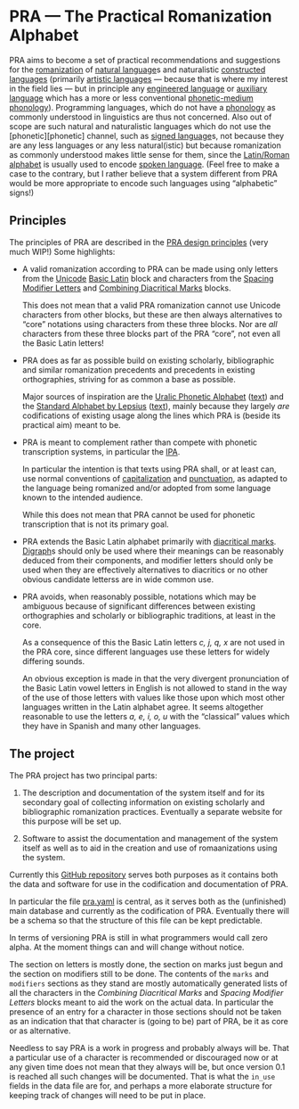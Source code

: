 # PRA — The Practical Romanization Alphabet

PRA aims to become a set of practical recommendations and suggestions for the [romanization][] of [natural language][]s and naturalistic [constructed languages][] (primarily [artistic languages][] — because that is where my interest in the field lies — but in principle any [engineered language][] or [auxiliary language][] which has a more or less conventional [phonetic-medium][] [phonology][]). Programming languages, which do not have a [phonology][] as commonly understood in linguistics are thus not concerned. Also out of scope are such natural and naturalistic languages which do not use the \[phonetic\]\[phonetic\] channel, such as [signed language][]s, not because they are any less languages or any less natural(istic) but because romanization as commonly understood makes little sense for them, since the [Latin/Roman][] [alphabet][] is usually used to encode [spoken language][]. (Feel free to make a case to the contrary, but I rather believe that a system different from PRA would be more appropriate to encode such languages using “alphabetic” signs!)

## Principles

The principles of PRA are described in the [PRA design principles][] (very much WIP!) Some highlights:

-   A valid romanization according to PRA can be made using only letters from the [Unicode][] [Basic Latin][] block and characters from the [Spacing Modifier Letters][] and [Combining Diacritical Marks][] blocks.

    This does not mean that a valid PRA romanization cannot use Unicode characters from other blocks, but these are then always alternatives to “core” notations using characters from these three blocks. Nor are *all* characters from these three blocks part of the PRA “core”, not even all the Basic Latin letters!

-   PRA does as far as possible build on existing scholarly, bibliographic and similar romanization precedents and precedents in existing orthographies, striving for as common a base as possible.

    Major sources of inspiration are the [Uralic Phonetic Alphabet][] ([text][]) and the [Standard Alphabet by Lepsius][] ([text][1]), mainly because they largely *are* codifications of existing usage along the lines which PRA is (beside its practical aim) meant to be.

-   PRA is meant to complement rather than compete with phonetic transcription systems, in particular the [IPA][].

    In particular the intention is that texts using PRA shall, or at least can, use normal conventions of [capitalization][] and [punctuation][], as adapted to the language being romanized and/or adopted from some language known to the intended audience.

    While this does not mean that PRA cannot be used for phonetic transcription that is not its primary goal.

-   PRA extends the Basic Latin alphabet primarily with [diacritical marks][]. [Digraph][]s should only be used where their meanings can be reasonably deduced from their components, and modifier letters should only be used when they are effectively alternatives to diacritics or no other obvious candidate letterss are in wide common use.

-   PRA avoids, when reasonably possible, notations which may be ambiguous because of significant differences between existing orthographies and scholarly or bibliographic traditions, at least in the core.

    As a consequence of this the Basic Latin letters *c, j, q, x* are not used in the PRA core, since different languages use these letters for widely differing sounds.

    An obvious exception is made in that the very divergent pronunciation of the Basic Latin vowel letters in English is not allowed to stand in the way of the use of those letters with values like those upon which most other languages written in the Latin alphabet agree. It seems altogether reasonable to use the letters *a, e, i, o, u* with the “classical” values which they have in Spanish and many other languages.

## The project

The PRA project has two principal parts:

1.  The description and documentation of the system itself and for its secondary goal of collecting information on existing scholarly and bibliographic romanization practices. Eventually a separate website for this purpose will be set up.

2.  Software to assist the documentation and management of the system itself as well as to aid in the creation and use of romaanizations using the system.

Currently this [GitHub repository][] serves both purposes as it contains both the data and software for use in the codification and documentation of PRA.

In particular the file [pra.yaml][] is central, as it serves both as the (unfinished) main database and currently as the codification of PRA. Eventually there will be a schema so that the structure of this file can be kept predictable.

In terms of versioning PRA is still in what programmers would call zero alpha. At the moment things can and will change without notice.

The section on letters is mostly done, the section on marks just begun and the section on modifiers still to be done. The contents of the `marks` and `modifiers` sections as they stand are mostly automatically generated lists of all the characters in the *Combining Diacritical Marks* and *Spacing Modifier Letters* blocks meant to aid the work on the actual data. In particular the presence of an entry for a character in those sections should not be taken as an indication that that character is (going to be) part of PRA, be it as core or as alternative.

Needless to say PRA is a work in progress and probably always will be. That a particular use of a character is recommended or discouraged now or at any given time does not mean that they always will be, but once version 0.1 is reached all such changes will be documented. That is what the `in_use` fields in the data file are for, and perhaps a more elaborate structure for keeping track of changes will need to be put in place.

  [romanization]: https://en.wikipedia.org/wiki/Romanization
  [natural language]: https://en.wikipedia.org/wiki/Natural_language
  [constructed languages]: https://en.wikipedia.org/wiki/Constructed_language
  [artistic languages]: https://en.wikipedia.org/wiki/Artistic_language
  [engineered language]: https://en.wikipedia.org/wiki/Engineered_language
  [auxiliary language]: https://en.wikipedia.org/wiki/International_auxiliary_language
  [phonetic-medium]: https://en.wikipedia.org/wiki/Phonetics
  [phonology]: https://en.wikipedia.org/wiki/Phonology
  [signed language]: https://en.wikipedia.org/wiki/Sign_language
  [Latin/Roman]: https://en.wikipedia.org/wiki/Latin-script_alphabet
  [alphabet]: https://en.wikipedia.org/wiki/Alphabet
  [spoken language]: https://en.wikipedia.org/wiki/Spoken_language
  [PRA design principles]: documentation/pra-design-principles.md
  [Unicode]: https://en.wikipedia.org/wiki/Unicode
  [Basic Latin]: https://en.wikipedia.org/wiki/Basic_Latin_(Unicode_block)
  [Spacing Modifier Letters]: https://en.wikipedia.org/wiki/Spacing_Modifier_Letters
  [Combining Diacritical Marks]: https://en.wikipedia.org/wiki/Combining_Diacritical_Marks
  [Uralic Phonetic Alphabet]: https://en.wikipedia.org/wiki/Uralic_Phonetic_Alphabet
  [text]: https://archive.org/details/finnischugrische01helsuoft/page/n23
  [Standard Alphabet by Lepsius]: https://en.wikipedia.org/wiki/Standard_Alphabet_by_Lepsius
  [1]: https://archive.org/details/cu31924026453708
  [IPA]: https://en.wikipedia.org/wiki/International_Phonetic_Alphabet
  [capitalization]: https://en.wikipedia.org/wiki/Capitalization
  [punctuation]: https://en.wikipedia.org/wiki/Punctuation
  [diacritical marks]: https://en.wikipedia.org/wiki/Diacritic
  [Digraph]: https://en.wikipedia.org/wiki/Digraph_(orthography)
  [GitHub repository]: https://github.com/bpj/PRA
  [pra.yaml]: pra.yaml

